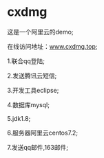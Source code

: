# cxdmg
这是一个阿里云的demo;

在线访问地址：www.cxdmg.top;

1.联合qq登陆;

2.发送腾讯云短信;

3.开发工具eclipse;

4.数据库mysql;

5.jdk1.8;

6.服务器阿里云centos7.2;

7.发送qq邮件,163邮件;
